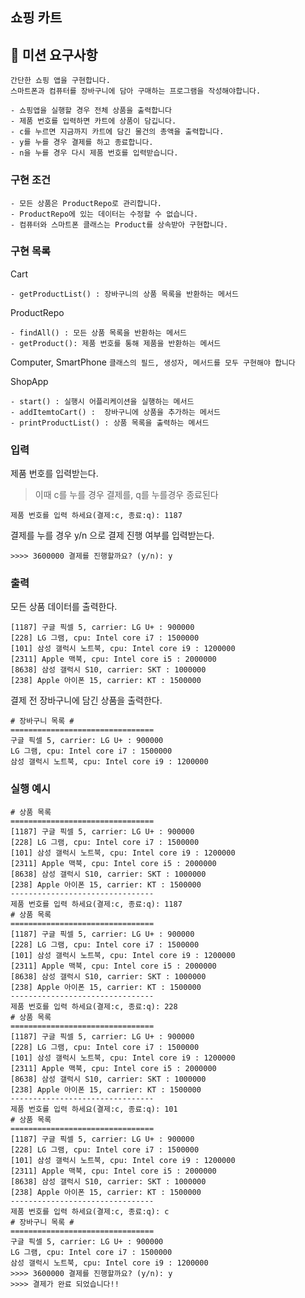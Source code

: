 ## 쇼핑 카트

## 🎯 미션 요구사항
```
간단한 쇼핑 앱을 구현합니다.
스마트폰과 컴퓨터를 장바구니에 담아 구매하는 프로그램을 작성해야합니다.

- 쇼핑앱을 실행할 경우 전체 상품을 출력합니다
- 제품 번호를 입력하면 카트에 상품이 담깁니다.
- c를 누르면 지금까지 카트에 담긴 물건의 총액을 출력합니다.
- y를 누를 경우 결제를 하고 종료합니다.
- n을 누를 경우 다시 제품 번호를 입력받습니다.

```

### 구현 조건
```
- 모든 상품은 ProductRepo로 관리합니다.
- ProductRepo에 있는 데이터는 수정할 수 없습니다.
- 컴퓨터와 스마트폰 클래스는 Product를 상속받아 구현합니다.
```

### 구현 목록
Cart
```
- getProductList() : 장바구니의 상품 목록을 반환하는 메서드
```
ProductRepo
```
- findAll() : 모든 상품 목록을 반환하는 메서드
- getProduct(): 제품 번호를 통해 제품을 반환하는 메서드
```
Computer, SmartPhone 
```클래스의 필드, 생성자, 메서드를 모두 구현해야 합니다```

ShopApp
```
- start() : 실행시 어플리케이션을 실행하는 메서드
- addItemtoCart() :  장바구니에 상품을 추가하는 메서드
- printProductList() : 상품 목록을 출력하는 메서드 
```

### 입력 

제품 번호를 입력받는다.

> 이때 c를 누를 경우 결제를, q를 누를경우 종료된다
```
제품 번호를 입력 하세요(결제:c, 종료:q): 1187
```

결제를 누를 경우 y/n 으로 결제 진행 여부를 입력받는다.
```
>>>> 3600000 결제를 진행할까요? (y/n): y
```

### 출력

모든 상품 데이터를 출력한다.
```
[1187] 구글 픽셀 5, carrier: LG U+ : 900000
[228] LG 그램, cpu: Intel core i7 : 1500000
[101] 삼성 갤럭시 노트북, cpu: Intel core i9 : 1200000
[2311] Apple 맥북, cpu: Intel core i5 : 2000000
[8638] 삼성 갤럭시 S10, carrier: SKT : 1000000
[238] Apple 아이폰 15, carrier: KT : 1500000
```

결제 전 장바구니에 담긴 상품을 출력한다.
```
# 장바구니 목록 #
================================
구글 픽셀 5, carrier: LG U+ : 900000
LG 그램, cpu: Intel core i7 : 1500000
삼성 갤럭시 노트북, cpu: Intel core i9 : 1200000
```



### 실행 예시
```
# 상품 목록
================================
[1187] 구글 픽셀 5, carrier: LG U+ : 900000
[228] LG 그램, cpu: Intel core i7 : 1500000
[101] 삼성 갤럭시 노트북, cpu: Intel core i9 : 1200000
[2311] Apple 맥북, cpu: Intel core i5 : 2000000
[8638] 삼성 갤럭시 S10, carrier: SKT : 1000000
[238] Apple 아이폰 15, carrier: KT : 1500000
--------------------------------
제품 번호를 입력 하세요(결제:c, 종료:q): 1187
# 상품 목록
================================
[1187] 구글 픽셀 5, carrier: LG U+ : 900000
[228] LG 그램, cpu: Intel core i7 : 1500000
[101] 삼성 갤럭시 노트북, cpu: Intel core i9 : 1200000
[2311] Apple 맥북, cpu: Intel core i5 : 2000000
[8638] 삼성 갤럭시 S10, carrier: SKT : 1000000
[238] Apple 아이폰 15, carrier: KT : 1500000
--------------------------------
제품 번호를 입력 하세요(결제:c, 종료:q): 228
# 상품 목록
================================
[1187] 구글 픽셀 5, carrier: LG U+ : 900000
[228] LG 그램, cpu: Intel core i7 : 1500000
[101] 삼성 갤럭시 노트북, cpu: Intel core i9 : 1200000
[2311] Apple 맥북, cpu: Intel core i5 : 2000000
[8638] 삼성 갤럭시 S10, carrier: SKT : 1000000
[238] Apple 아이폰 15, carrier: KT : 1500000
--------------------------------
제품 번호를 입력 하세요(결제:c, 종료:q): 101
# 상품 목록
================================
[1187] 구글 픽셀 5, carrier: LG U+ : 900000
[228] LG 그램, cpu: Intel core i7 : 1500000
[101] 삼성 갤럭시 노트북, cpu: Intel core i9 : 1200000
[2311] Apple 맥북, cpu: Intel core i5 : 2000000
[8638] 삼성 갤럭시 S10, carrier: SKT : 1000000
[238] Apple 아이폰 15, carrier: KT : 1500000
--------------------------------
제품 번호를 입력 하세요(결제:c, 종료:q): c
# 장바구니 목록 #
================================
구글 픽셀 5, carrier: LG U+ : 900000
LG 그램, cpu: Intel core i7 : 1500000
삼성 갤럭시 노트북, cpu: Intel core i9 : 1200000
>>>> 3600000 결제를 진행할까요? (y/n): y
>>>> 결제가 완료 되었습니다!!
```


